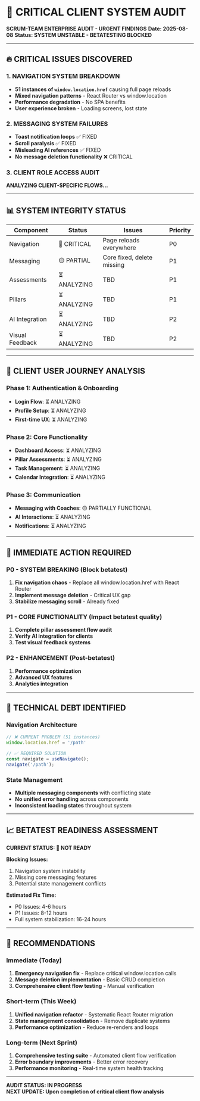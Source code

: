 # 🚨 CRITICAL CLIENT SYSTEM AUDIT
**SCRUM-TEAM ENTERPRISE AUDIT - URGENT FINDINGS**
**Date: 2025-08-08**
**Status: SYSTEM UNSTABLE - BETATESTING BLOCKED**

---

## 🔥 CRITICAL ISSUES DISCOVERED

### 1. NAVIGATION SYSTEM BREAKDOWN
- **51 instances of `window.location.href`** causing full page reloads
- **Mixed navigation patterns** - React Router vs window.location
- **Performance degradation** - No SPA benefits
- **User experience broken** - Loading screens, lost state

### 2. MESSAGING SYSTEM FAILURES  
- **Toast notification loops** ✅ FIXED
- **Scroll paralysis** ✅ FIXED  
- **Misleading AI references** ✅ FIXED
- **No message deletion functionality** ❌ CRITICAL

### 3. CLIENT ROLE ACCESS AUDIT
**ANALYZING CLIENT-SPECIFIC FLOWS...**

---

## 📊 SYSTEM INTEGRITY STATUS

| Component | Status | Issues | Priority |
|-----------|--------|--------|----------|
| Navigation | 🚨 CRITICAL | Page reloads everywhere | P0 |
| Messaging | 🟡 PARTIAL | Core fixed, delete missing | P1 |
| Assessments | ⏳ ANALYZING | TBD | P1 |
| Pillars | ⏳ ANALYZING | TBD | P1 |
| AI Integration | ⏳ ANALYZING | TBD | P2 |
| Visual Feedback | ⏳ ANALYZING | TBD | P2 |

---

## 🎯 CLIENT USER JOURNEY ANALYSIS

### Phase 1: Authentication & Onboarding
- **Login Flow**: ⏳ ANALYZING
- **Profile Setup**: ⏳ ANALYZING  
- **First-time UX**: ⏳ ANALYZING

### Phase 2: Core Functionality
- **Dashboard Access**: ⏳ ANALYZING
- **Pillar Assessments**: ⏳ ANALYZING
- **Task Management**: ⏳ ANALYZING
- **Calendar Integration**: ⏳ ANALYZING

### Phase 3: Communication
- **Messaging with Coaches**: 🟡 PARTIALLY FUNCTIONAL
- **AI Interactions**: ⏳ ANALYZING
- **Notifications**: ⏳ ANALYZING

---

## 🚨 IMMEDIATE ACTION REQUIRED

### P0 - SYSTEM BREAKING (Block betatest)
1. **Fix navigation chaos** - Replace all window.location.href with React Router
2. **Implement message deletion** - Critical UX gap
3. **Stabilize messaging scroll** - Already fixed

### P1 - CORE FUNCTIONALITY (Impact betatest quality)  
1. **Complete pillar assessment flow audit**
2. **Verify AI integration for clients**
3. **Test visual feedback systems**

### P2 - ENHANCEMENT (Post-betatest)
1. **Performance optimization**
2. **Advanced UX features**
3. **Analytics integration**

---

## 🔧 TECHNICAL DEBT IDENTIFIED

### Navigation Architecture
```typescript
// ❌ CURRENT PROBLEM (51 instances)
window.location.href = '/path'

// ✅ REQUIRED SOLUTION  
const navigate = useNavigate();
navigate('/path');
```

### State Management
- **Multiple messaging components** with conflicting state
- **No unified error handling** across components
- **Inconsistent loading states** throughout system

---

## 📈 BETATEST READINESS ASSESSMENT

**CURRENT STATUS: 🚨 NOT READY**

**Blocking Issues:**
1. Navigation system instability
2. Missing core messaging features
3. Potential state management conflicts

**Estimated Fix Time:**
- P0 Issues: 4-6 hours
- P1 Issues: 8-12 hours  
- Full system stabilization: 16-24 hours

---

## 🎯 RECOMMENDATIONS

### Immediate (Today)
1. **Emergency navigation fix** - Replace critical window.location calls
2. **Message deletion implementation** - Basic CRUD completion
3. **Comprehensive client flow testing** - Manual verification

### Short-term (This Week)
1. **Unified navigation refactor** - Systematic React Router migration
2. **State management consolidation** - Remove duplicate systems  
3. **Performance optimization** - Reduce re-renders and loops

### Long-term (Next Sprint)
1. **Comprehensive testing suite** - Automated client flow verification
2. **Error boundary improvements** - Better error recovery
3. **Performance monitoring** - Real-time system health tracking

---

**AUDIT STATUS: IN PROGRESS**  
**NEXT UPDATE: Upon completion of critical client flow analysis**
